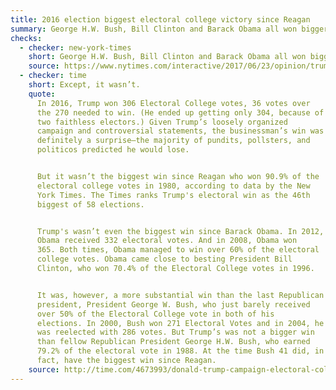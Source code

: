 ```yaml
---
title: 2016 election biggest electoral college victory since Reagan
summary: George H.W. Bush, Bill Clinton and Barack Obama all won bigger margins in the Electoral College.
checks:
  - checker: new-york-times
    short: George H.W. Bush, Bill Clinton and Barack Obama all won bigger margins in the Electoral College.
    source: https://www.nytimes.com/interactive/2017/06/23/opinion/trumps-lies.html
  - checker: time
    short: Except, it wasn’t.
    quote:
      In 2016, Trump won 306 Electoral College votes, 36 votes over
      the 270 needed to win. (He ended up getting only 304, because of
      two faithless electors.) Given Trump’s loosely organized
      campaign and controversial statements, the businessman’s win was
      definitely a surprise—the majority of pundits, pollsters, and
      politicos predicted he would lose.


      But it wasn’t the biggest win since Reagan who won 90.9% of the
      electoral college votes in 1980, according to data by the New
      York Times. The Times ranks Trump's electoral win as the 46th
      biggest of 58 elections.


      Trump's wasn’t even the biggest win since Barack Obama. In 2012,
      Obama received 332 electoral votes. And in 2008, Obama won
      365. Both times, Obama managed to win over 60% of the electoral
      college votes. Obama came close to besting President Bill
      Clinton, who won 70.4% of the Electoral College votes in 1996.


      It was, however, a more substantial win than the last Republican
      president, President George W. Bush, who just barely received
      over 50% of the Electoral College vote in both of his
      elections. In 2000, Bush won 271 Electoral Votes and in 2004, he
      was reelected with 286 votes. But Trump’s was not a bigger win
      than fellow Republican President George H.W. Bush, who earned
      79.2% of the electoral vote in 1988. At the time Bush 41 did, in
      fact, have the biggest win since Reagan.
    source: http://time.com/4673993/donald-trump-campaign-electoral-college-win/
---
```

